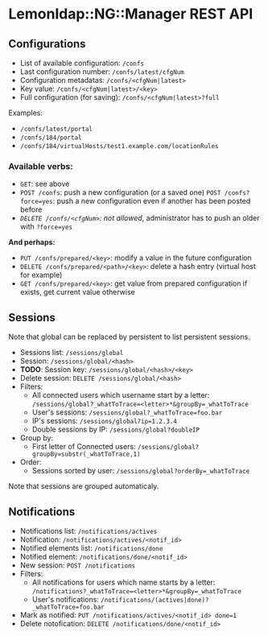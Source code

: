 # Lemonldap::NG::Manager REST API

## Configurations

* List of available configuration: `/confs`
* Last configuration number: `/confs/latest/cfgNum`
* Configuration metadatas: `/confs/<cfgNum|latest>`
* Key value: `/confs/<cfgNum|latest>/<key>`
* Full configuration (for saving): `/confs/<cfgNum|latest>?full`

Examples:

* `/confs/latest/portal`
* `/confs/184/portal`
* `/confs/184/virtualHosts/test1.example.com/locationRules`

### Available verbs:

* `GET`: see above
* `POST /confs`: push a new configuration (or a saved one)
  `POST /confs?force=yes`: push a new configuration even if another has been
  posted before
* _`DELETE /confs/<cfgNum>`: not allowed_, administrator has to push an older
  with `?force=yes`

**And perhaps:**

* `PUT /confs/prepared/<key>`: modify a value in the future configuration
* `DELETE /confs/prepared/<path>/<key>`: delete a hash entry (virtual host for
  example)
* `GET /confs/prepared/<key>`: get value from prepared configuration if exists,
  get current value otherwise

## Sessions

Note that global can be replaced by persistent to list persistent sessions.

* Sessions list: `/sessions/global`
* Session: `/sessions/global/<hash>`
* **TODO**: Session key: `/sessions/global/<hash>/<key>`
* Delete session: `DELETE /sessions/global/<hash>`
* Filters:
  * All connected users which username start by a letter:
    `/sessions/global?_whatToTrace=<letter>*&groupBy=_whatToTrace`
  * User's sessions: `/sessions/global?_whatToTrace=foo.bar`
  * IP's sessions: `/sessions/global?ip=1.2.3.4`
  * Double sessions by IP: `/sessions/global?doubleIP`
* Group by:
  * First letter of Connected users: `/sessions/global?groupBy=substr(_whatToTrace,1)`
* Order:
  * Sessions sorted by user: `/sessions/global?orderBy=_whatToTrace`

Note that sessions are grouped automaticaly.

## Notifications

* Notifications list: `/notifications/actives`
* Notification: `/notifications/actives/<notif_id>`
* Notified elements list: `/notifications/done`
* Notified element: `/notifications/done/<notif_id>`
* New session: `POST /notifications`
* Filters:
  * All notifications for users which name starts by a letter:
    `/notifications?_whatToTrace=<letter>*&groupBy=_whatToTrace`
  * User's notifications: `/notifications/(actives|done)?_whatToTrace=foo.bar`
* Mark as notified: `PUT /notifications/actives/<notif_id> done=1`
* Delete notofication: `DELETE /notifications/done/<notif_id>`
